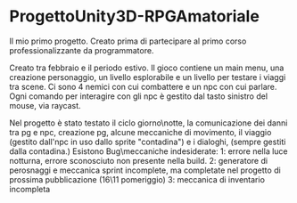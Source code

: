 # ProgettoUnity3D-RPGAmatoriale
 Il mio primo progetto. Creato prima di partecipare al primo corso professionalizzante da programmatore.

Creato tra febbraio e il periodo estivo. Il gioco contiene un main menu, una creazione personaggio, un livello esplorabile e un livello per testare i viaggi tra scene. Ci sono 4 nemici con cui combattere e un npc con cui parlare.
Ogni comando per interagire con gli npc è gestito dal tasto sinistro del mouse, via raycast.

Nel progetto è stato testato il ciclo giorno\notte, la comunicazione dei danni tra pg e npc, creazione pg, alcune meccaniche di movimento, il viaggio (gestito dall'npc in uso dallo sprite "contadina") e i dialoghi, (sempre gestiti
dalla contadina.)
Esistono Bug\meccaniche indesiderate:
1: errore nella luce notturna, errore sconosciuto non presente nella build.
2: generatore di perosnaggi e meccanica sprint incomplete, ma completate nel progetto di prossima pubblicazione (16\11 pomeriggio)
3: meccanica di inventario incompleta

